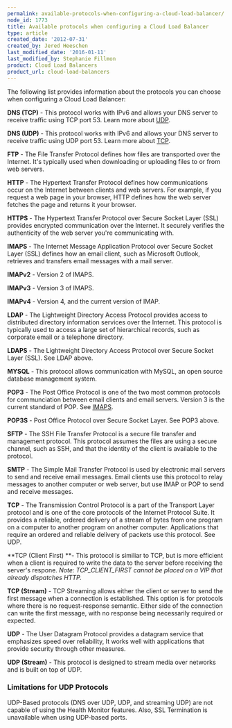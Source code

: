 ```yaml
---
permalink: available-protocols-when-configuring-a-cloud-load-balancer/
node_id: 1773
title: Available protocols when configuring a Cloud Load Balancer
type: article
created_date: '2012-07-31'
created_by: Jered Heeschen
last_modified_date: '2016-01-11'
last_modified_by: Stephanie Fillmon
product: Cloud Load Balancers
product_url: cloud-load-balancers
---
```


The following list provides information about the protocols you can
choose when configuring a Cloud Load Balancer:

**DNS (TCP)** - This protocol works with IPv6 and allows your DNS server
to receive traffic using TCP port 53. Learn more about [UDP](#UDP).

**DNS (UDP)** - This protocol works with IPv6 and allows your DNS server
to receive traffic using UDP port 53. Learn more about [TCP](#TCP).

**FTP** - The File Transfer Protocol defines how files are transported
over the Internet. It's typically used when downloading or uploading
files to or from web servers.

**HTTP** - The Hypertext Transfer Protocol defines how communications
occur on the Internet between clients and web servers. For example, if
you request a web page in your browser, HTTP defines how the web server
fetches the page and returns it your browser.

**HTTPS** - The Hypertext Transfer Protocol over Secure Socket Layer
(SSL) provides encrypted communication over the Internet. It securely
verifies the authenticity of the web server you're communicating with.

**IMAPS** - The Internet Message Application Protocol over Secure
Socket Layer (SSL) defines how an email client, such as Microsoft
Outlook, retrieves and transfers email messages with a mail server.

**IMAPv2** - Version 2 of IMAPS.

**IMAPv3** - Version 3 of IMAPS.

**IMAPv4** - Version 4, and the current version of IMAP.

**LDAP** - The Lightweight Directory Access Protocol provides access to
distributed directory information services over the Internet. This
protocol is typically used to access a large set of hierarchical
records, such as corporate email or a telephone directory.

**LDAPS** - The Lightweight Directory Access Protocol over Secure Socket
Layer (SSL). See LDAP above.

**MYSQL** - This protocol allows communication with MySQL, an open
source database management system.

**POP3** - The Post Office Protocol is one of the two most common
protocols for communciation between email clients and email servers.
Version 3 is the current standard of POP. See [IMAPS](#IMAPS).

**POP3S** - Post Office Protocol over Secure Socket Layer. See POP3
above.

**SFTP** - The SSH File Transfer Protocol is a secure file transfer and
management protocol. This protocol assumes the files are using a secure
channel, such as SSH, and that the identity of the client is available
to the protocol.

**SMTP** - The Simple Mail Transfer Protocol is used by electronic mail
servers to send and receive email messages. Email clients use this
protocol to relay messages to another computer or web server, but use
IMAP or POP to send and receive messages.

**TCP** - The Transmission Control Protocol is a part of the
Transport Layer protocol and is one of the core protocols of the
Internet Protocol Suite. It provides a reliable, ordered delivery of a
stream of bytes from one program on a computer to another program on
another computer. Applications that require an ordered and reliable
delivery of packets use this protocol. See UDP.

**TCP (Client First) **- This protocol is similiar to TCP, but is more
efficient when a client is required to write the data to the server
before receiving the server's respone.
*Note: TCP\_CLIENT\_FIRST cannot be placed on a VIP that already
dispatches HTTP.*

**TCP (Stream)** - TCP Streaming allows either the client or server to
send the first message when a connection is established. This option is
for protocols where there is no request-response semantic. Either side
of the connection can write the first message, with no response being
necessarily required or expected.

**UDP** - The User Datagram Protocol provides a datagram service
that emphasizes speed over reliability, It works well with applications
that provide security through other measures.

**UDP (Stream)** - This protocol is designed to stream media over
networks and is built on top of UDP.

### Limitations for UDP Protocols

UDP-Based protocols (DNS over UDP, UDP, and streaming UDP) are not
capable of using the Health Monitor features. Also, SSL Termination is
unavailable when using UDP-based ports.

